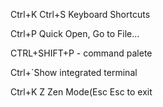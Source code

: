 Ctrl+K Ctrl+S Keyboard Shortcuts

Ctrl+P Quick Open, Go to File...

CTRL+SHIFT+P - command palete

Ctrl+`Show integrated terminal

Ctrl+K Z Zen Mode(Esc Esc to exit
